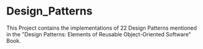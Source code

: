 # Design_Patterns

This Project contains the implementations of 22 Design Patterns mentioned in the 
"Design Patterns: Elements of Reusable Object-Oriented Software" Book.
